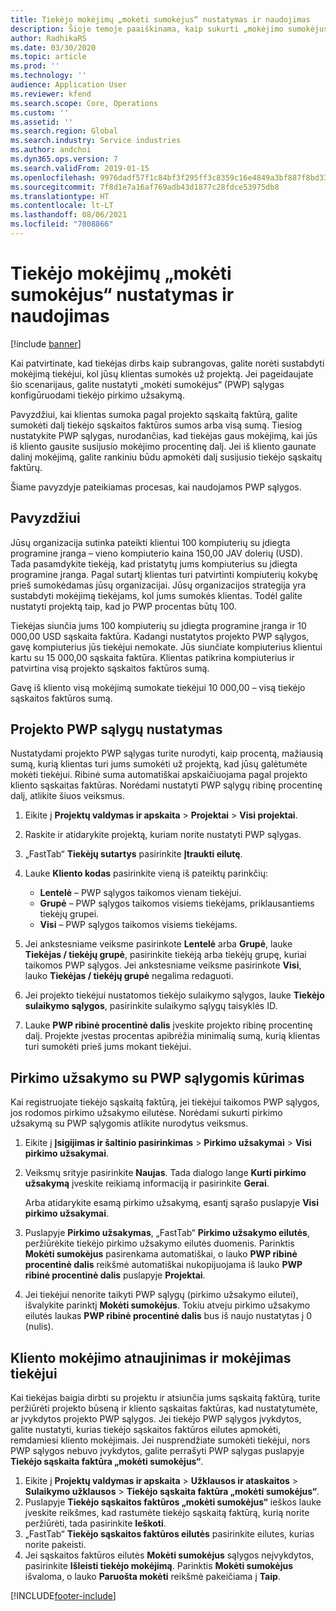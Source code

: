 ```yaml
---
title: Tiekėjo mokėjimų „mokėti sumokėjus“ nustatymas ir naudojimas
description: Šioje temoje paaiškinama, kaip sukurti „mokėjimo sumokėjus“ (PWP) sąlygas, kad būtų galima atlikti dalinius tiekėjo mokėjimus remiantis kliento mokėjimais.
author: RadhikaRS
ms.date: 03/30/2020
ms.topic: article
ms.prod: ''
ms.technology: ''
audience: Application User
ms.reviewer: kfend
ms.search.scope: Core, Operations
ms.custom: ''
ms.assetid: ''
ms.search.region: Global
ms.search.industry: Service industries
ms.author: andchoi
ms.dyn365.ops.version: 7
ms.search.validFrom: 2019-01-15
ms.openlocfilehash: 9976dadf57f1c84bf3f295ff3c8359c16e4849a3bf887f8bd33e46a04e2a5952
ms.sourcegitcommit: 7f8d1e7a16af769adb43d1877c28fdce53975db8
ms.translationtype: HT
ms.contentlocale: lt-LT
ms.lasthandoff: 08/06/2021
ms.locfileid: "7008866"
---
```

# <a name="set-up-and-use-pay-when-paid-vendor-payments"></a>Tiekėjo mokėjimų „mokėti sumokėjus“ nustatymas ir naudojimas

[!include [banner](../includes/banner.md)]

Kai patvirtinate, kad tiekėjas dirbs kaip subrangovas, galite norėti sustabdyti mokėjimą tiekėjui, kol jūsų klientas sumokės už projektą. Jei pageidaujate šio scenarijaus, galite nustatyti „mokėti sumokėjus“ (PWP) sąlygas konfigūruodami tiekėjo pirkimo užsakymą.

Pavyzdžiui, kai klientas sumoka pagal projekto sąskaitą faktūrą, galite sumokėti dalį tiekėjo sąskaitos faktūros sumos arba visą sumą. Tiesiog nustatykite PWP sąlygas, nurodančias, kad tiekėjas gaus mokėjimą, kai jūs iš kliento gausite susijusio mokėjimo procentinę dalį. Jei iš kliento gaunate dalinį mokėjimą, galite rankiniu būdu apmokėti dalį susijusio tiekėjo sąskaitų faktūrų.

Šiame pavyzdyje pateikiamas procesas, kai naudojamos PWP sąlygos.

## <a name="example"></a>Pavyzdžiui

Jūsų organizacija sutinka pateikti klientui 100 kompiuterių su įdiegta programine įranga – vieno kompiuterio kaina 150,00 JAV dolerių (USD). Tada pasamdykite tiekėją, kad pristatytų jums kompiuterius su įdiegta programine įranga. Pagal sutartį klientas turi patvirtinti kompiuterių kokybę prieš sumokėdamas jūsų organizacijai. Jūsų organizacijos strategija yra sustabdyti mokėjimą tiekėjams, kol jums sumokės klientas. Todėl galite nustatyti projektą taip, kad jo PWP procentas būtų 100.

Tiekėjas siunčia jums 100 kompiuterių su įdiegta programine įranga ir 10 000,00 USD sąskaita faktūra. Kadangi nustatytos projekto PWP sąlygos, gavę kompiuterius jūs tiekėjui nemokate. Jūs siunčiate kompiuterius klientui kartu su 15 000,00 sąskaita faktūra. Klientas patikrina kompiuterius ir patvirtina visą projekto sąskaitos faktūros sumą.

Gavę iš kliento visą mokėjimą sumokate tiekėjui 10 000,00 – visą tiekėjo sąskaitos faktūros sumą.

## <a name="set-up-pwp-terms-for-a-project"></a>Projekto PWP sąlygų nustatymas

Nustatydami projekto PWP sąlygas turite nurodyti, kaip procentą, mažiausią sumą, kurią klientas turi jums sumokėti už projektą, kad jūsų galėtumėte mokėti tiekėjui. Ribinė suma automatiškai apskaičiuojama pagal projekto kliento sąskaitas faktūras. Norėdami nustatyti PWP sąlygų ribinę procentinę dalį, atlikite šiuos veiksmus.

1. Eikite į **Projektų valdymas ir apskaita** \> **Projektai** \> **Visi projektai**.
2. Raskite ir atidarykite projektą, kuriam norite nustatyti PWP sąlygas.
3. „FastTab“ **Tiekėjų sutartys** pasirinkite **Įtraukti eilutę**.
3. Lauke **Kliento kodas** pasirinkite vieną iš pateiktų parinkčių:

    - **Lentelė** – PWP sąlygos taikomos vienam tiekėjui.
    - **Grupė** – PWP sąlygos taikomos visiems tiekėjams, priklausantiems tiekėjų grupei.
    - **Visi** – PWP sąlygos taikomos visiems tiekėjams.

4. Jei ankstesniame veiksme pasirinkote **Lentelė** arba **Grupė**, lauke **Tiekėjas / tiekėjų grupė**, pasirinkite tiekėją arba tiekėjų grupę, kuriai taikomos PWP sąlygos. Jei ankstesniame veiksme pasirinkote **Visi**, lauko **Tiekėjas / tiekėjų grupė** negalima redaguoti.
5. Jei projekto tiekėjui nustatomos tiekėjo sulaikymo sąlygos, lauke **Tiekėjo sulaikymo sąlygos**, pasirinkite sulaikymo sąlygų taisyklės ID.
6. Lauke **PWP ribinė procentinė dalis** įveskite projekto ribinę procentinę dalį. Projekte įvestas procentas apibrėžia minimalią sumą, kurią klientas turi sumokėti prieš jums mokant tiekėjui.

## <a name="create-a-po-that-has-pwp-terms"></a>Pirkimo užsakymo su PWP sąlygomis kūrimas

Kai registruojate tiekėjo sąskaitą faktūrą, jei tiekėjui taikomos PWP sąlygos, jos rodomos pirkimo užsakymo eilutėse. Norėdami sukurti pirkimo užsakymą su PWP sąlygomis atlikite nurodytus veiksmus.

1. Eikite į **Įsigijimas ir šaltinio pasirinkimas** \> **Pirkimo užsakymai** \> **Visi pirkimo užsakymai**.
2. Veiksmų srityje pasirinkite **Naujas**. Tada dialogo lange **Kurti pirkimo užsakymą** įveskite reikiamą informaciją ir pasirinkite **Gerai**.

    Arba atidarykite esamą pirkimo užsakymą, esantį sąrašo puslapyje **Visi pirkimo užsakymai**.

4. Puslapyje **Pirkimo užsakymas**, „FastTab“ **Pirkimo užsakymo eilutės**, peržiūrėkite tiekėjo pirkimo užsakymo eilutės duomenis. Parinktis **Mokėti sumokėjus** pasirenkama automatiškai, o lauko **PWP ribinė procentinė dalis** reikšmė automatiškai nukopijuojama iš lauko **PWP ribinė procentinė dalis** puslapyje **Projektai**.
6. Jei tiekėjui nenorite taikyti PWP sąlygų (pirkimo užsakymo eilutei), išvalykite parinktį **Mokėti sumokėjus**. Tokiu atveju pirkimo užsakymo eilutės laukas **PWP ribinė procentinė dalis** bus iš naujo nustatytas į 0 (nulis).

## <a name="update-a-customer-payment-and-pay-the-vendor"></a>Kliento mokėjimo atnaujinimas ir mokėjimas tiekėjui

Kai tiekėjas baigia dirbti su projektu ir atsiunčia jums sąskaitą faktūrą, turite peržiūrėti projekto būseną ir kliento sąskaitas faktūras, kad nustatytumėte, ar įvykdytos projekto PWP sąlygos. Jei tiekėjo PWP sąlygos įvykdytos, galite nustatyti, kurias tiekėjo sąskaitos faktūros eilutes apmokėti, remdamiesi kliento mokėjimais. Jei nusprendžiate sumokėti tiekėjui, nors PWP sąlygos nebuvo įvykdytos, galite perrašyti PWP sąlygas puslapyje **Tiekėjo sąskaita faktūra „mokėti sumokėjus“**.

1. Eikite į **Projektų valdymas ir apskaita** \> **Užklausos ir ataskaitos** \> **Sulaikymo užklausos** \> **Tiekėjo sąskaita faktūra „mokėti sumokėjus“**.
2. Puslapyje **Tiekėjo sąskaitos faktūros „mokėti sumokėjus“** ieškos lauke įveskite reikšmes, kad rastumėte tiekėjo sąskaitą faktūrą, kurią norite peržiūrėti, tada pasirinkite **Ieškoti**.
3. „FastTab“ **Tiekėjo sąskaitos faktūros eilutės** pasirinkite eilutes, kurias norite pakeisti.
4. Jei sąskaitos faktūros eilutės **Mokėti sumokėjus** sąlygos neįvykdytos, pasirinkite **Išleisti tiekėjo mokėjimą**. Parinktis **Mokėti sumokėjus** išvaloma, o lauko **Paruošta mokėti** reikšmė pakeičiama į **Taip**.


[!INCLUDE[footer-include](../includes/footer-banner.md)]